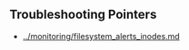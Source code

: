 ## Troubleshooting Pointers

* [../monitoring/filesystem_alerts_inodes.md](../monitoring/filesystem_alerts_inodes.md)
